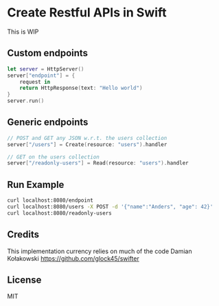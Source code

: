 # Create Restful APIs in Swift

This is WIP

## Custom endpoints
```swift
let server = HttpServer()
server["endpoint"] = {
    request in
    return HttpResponse(text: "Hello world")
}
server.run()
```

## Generic endpoints
```swift
// POST and GET any JSON w.r.t. the users collection
server["/users"] = Create(resource: "users").handler

// GET on the users collection
server["/readonly-users"] = Read(resource: "users").handler
```    

## Run Example
```bash
curl localhost:8080/endpoint   
curl localhost:8080/users -X POST -d '{"name":"Anders", "age": 42}' 
curl localhost:8080/readonly-users   
```

## Credits
This implementation currency relies on much of the code Damian Kołakowski https://github.com/glock45/swifter

## License
MIT